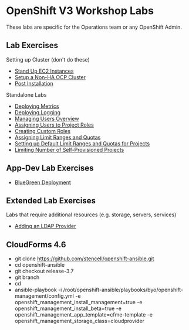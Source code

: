 # OpenShift V3 Workshop Labs

These labs are specific for the Operations team or any OpenShift Admin.

## Lab Exercises 

Setting up Cluster (don't do these)

* [Stand Up EC2 Instances](standing_up_hosts_on_ec2.md)
* [Setup a Non-HA OCP Cluster](setting_up_nonha_ocp_cluster.md)
* [Post Installation](using_ootb_cockpit.md)

Standalone Labs

* [Deploying Metrics](deploying_metrics.md)
* [Deploying Logging](aggr_logging.md)
* [Managing Users Overview](managing_users_overview.md)
* [Assigning Users to Project Roles](assigning_users_to_project_roles.md)
* [Creating Custom Roles](creating_custom_roles.md)
* [Assigning Limit Ranges and Quotas](assigning_limit_ranges_and_quotas.md)
* [Setting up Default Limit Ranges and Quotas for Projects](setting_up_default_limit_ranges_and_quotas_for_projects.md)
* [Limiting Number of Self-Provisioned Projects](limiting_number_of_self-provisioned_projects.md)

## App-Dev Lab Exercises

* [BlueGreen Deployment](https://github.com/RedHatWorkshops/openshiftv3-workshop/blob/master/9_Blue_Green_Deployments.adoc)

## Extended Lab Exercises 

Labs that require additional resources (e.g. storage, servers, services)

* [Adding an LDAP Provider](adding_an_ldap_provider.md)

## CloudForms 4.6

* git clone https://github.com/stencell/openshift-ansible.git
* cd openshift-ansible
* git checkout release-3.7
* git branch
* cd
* ansible-playbook -i <your-inventory-file> /root/openshift-ansible/playbooks/byo/openshift-management/config.yml -e openshift_management_install_management=true -e openshift_management_install_beta=true -e openshift_management_app_template=cfme-template -e openshift_management_storage_class=cloudprovider
